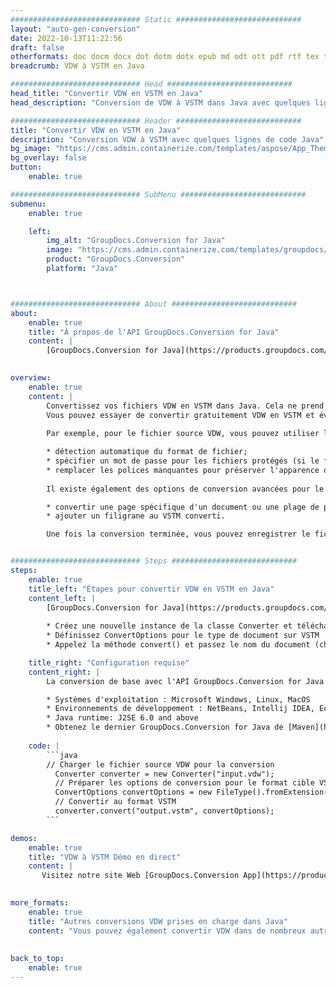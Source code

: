```yaml
---
############################# Static ############################
layout: "auto-gen-conversion"
date: 2022-10-13T11:22:56
draft: false
otherformats: doc docm docx dot dotm dotx epub md odt ott pdf rtf tex txt vdx vsdm vsdx vssm vssx vstm vstx vsx vtx xps
breadcrumb: VDW à VSTM en Java

############################# Head ############################
head_title: "Convertir VDW en VSTM en Java"
head_description: "Conversion de VDW à VSTM dans Java avec quelques lignes de code. Convertissez plus de 160 formats de fichiers à l'aide de l'API de conversion de documents GroupDocs pour Java"

############################# Header ############################
title: "Convertir VDW en VSTM en Java"
description: "Conversion VDW à VSTM avec quelques lignes de code Java"
bg_image: "https://cms.admin.containerize.com/templates/aspose/App_Themes/V3/images/bg/header1.png"
bg_overlay: false
button:
    enable: true

############################# SubMenu ############################
submenu:
    enable: true

    left:
        img_alt: "GroupDocs.Conversion for Java"
        image: "https://cms.admin.containerize.com/templates/groupdocs/images/product-logos/90x90-noborder/groupdocs-conversion-java.png"
        product: "GroupDocs.Conversion"
        platform: "Java"



############################# About ############################
about:
    enable: true
    title: "À propos de l'API GroupDocs.Conversion for Java"
    content: |
        [GroupDocs.Conversion for Java](https://products.groupdocs.com/conversion/java/) est une API de conversion de format de fichier avancée pour la conversion entre les formats d'image et de document populaires tels que Microsoft Office, OpenDocument, PDF, HTML, e-mail, CAO. et bien plus encore avec seulement quelques lignes de code. L'API native détecte automatiquement les formats des documents originaux et propose de nombreuses options de personnalisation des documents convertis. Outre la fonction d'extraction d'informations d'un document, il prend également en charge la mise en cache des résultats de conversion sur le disque local par défaut. Cependant, tout type de stockage de cache peut être pris en charge en implémentant les interfaces appropriées - Amazon S3, Dropbox, Google Drive, Windows Azure, Reddis ou tout autre.
    

overview:
    enable: true
    content: |
        Convertissez vos fichiers VDW en VSTM dans Java. Cela ne prend que quelques lignes de code Java sur n'importe quelle plate-forme de votre choix, telle que Windows, Linux, macOS.
        Vous pouvez essayer de convertir gratuitement VDW en VSTM et évaluer la qualité des résultats de conversion. En plus des scripts de conversion de fichiers simples, vous pouvez essayer des options plus sophistiquées pour charger le fichier source VDW et stocker la sortie VSTM. 
        
        Par exemple, pour le fichier source VDW, vous pouvez utiliser les options de chargement suivantes :

        * détection automatique du format de fichier;
        * spécifier un mot de passe pour les fichiers protégés (si le format de fichier le prend en charge);
        * remplacer les polices manquantes pour préserver l'apparence du document.
        
        Il existe également des options de conversion avancées pour le fichier VSTM :

        * convertir une page spécifique d'un document ou une plage de pages;
        * ajouter un filigrane au VSTM converti.

        Une fois la conversion terminée, vous pouvez enregistrer le fichier VSTM dans votre chemin de fichier local ou dans un stockage tiers tel que FTP, Amazon S3, Google Drive, Dropbox, etc. Veuillez noter - pour convertir VDW à VSTM, vous n'avez pas besoin d'installer de logiciel supplémentaire, tel que MS Office, Open Office, Adobe Acrobat Reader, etc.


############################# Steps ############################
steps:
    enable: true
    title_left: "Étapes pour convertir VDW en VSTM en Java"
    content_left: |
        [GroupDocs.Conversion for Java](https://products.groupdocs.com/conversion/java/) permet aux développeurs de convertir facilement le fichier VDW en VSTM avec quelques lignes de code.
        
        * Créez une nouvelle instance de la classe Converter et téléchargez le fichier VDW avec le chemin complet
        * Définissez ConvertOptions pour le type de document sur VSTM
        * Appelez la méthode convert() et passez le nom du document (chemin complet) et le format (VSTM) en tant que paramètre

    title_right: "Configuration requise"
    content_right: |
        La conversion de base avec l'API GroupDocs.Conversion for Java peut être effectuée avec seulement quelques lignes de code. Nos API sont prises en charge sur toutes les principales plates-formes et systèmes d'exploitation. Avant d'exécuter le code ci-dessous, assurez-vous que les prérequis suivants sont installés sur votre système.

        * Systèmes d'exploitation : Microsoft Windows, Linux, MacOS
        * Environnements de développement : NetBeans, Intellij IDEA, Eclipse, etc.
        * Java runtime: J2SE 6.0 and above
        * Obtenez le dernier GroupDocs.Conversion for Java de [Maven](https://repository.groupdocs.com/webapp/#/artifacts/browse/tree/General/repo/com/groupdocs/groupdocs-conversion)
         
    code: |
        ```java    
        // Charger le fichier source VDW pour la conversion
          Converter converter = new Converter("input.vdw");
          // Préparer les options de conversion pour le format cible VSTM
          ConvertOptions convertOptions = new FileType().fromExtension("vstm").getConvertOptions();
          // Convertir au format VSTM
          converter.convert("output.vstm", convertOptions);
        ```

demos:
    enable: true
    title: "VDW à VSTM Démo en direct"
    content: |
       Visitez notre site Web [GroupDocs.Conversion App](https://products.groupdocs.app/conversion/family) et essayez la conversion VDW à VSTM maintenant. La démo gratuite présente les avantages suivants
          

more_formats:
    enable: true
    title: "Autres conversions VDW prises en charge dans Java"
    content: "Vous pouvez également convertir VDW dans de nombreux autres formats de fichiers. Veuillez consulter la liste ci-dessous."
       
       
back_to_top:
    enable: true
---
```

